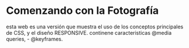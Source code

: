 # Comenzando con la Fotografía
esta web es una versión que muestra el uso de los conceptos principales de CSS, y el diseño RESPONSIVE.
continene caracteristicas  @media queries, - @keyframes.
